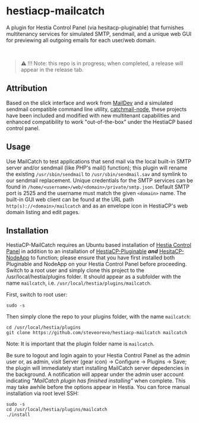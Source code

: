 # hestiacp-mailcatch
A plugin for Hestia Control Panel (via hesitacp-pluginable) that furnishes multitenancy services for simulated SMTP, sendmail, and a unique web GUI for previewing all outgoing emails for each user/web domain. 

&nbsp;
> :warning: !!! Note: this repo is in progress; when completed, a release will appear in the release tab.

## Attribution
Based on the slick interface and work from [MailDev](https://github.com/maildev/maildev) and a simulated sendmail compatible command line utility, [catchmail-node](https://github.com/xavierpriour/catchmail-node), these projects have been included and modified with new multitenant capabilities and enhanced compatibility to work "out-of-the-box" under the HestiaCP based control panel. 

## Usage
Use MailCatch to test applications that send mail via the local built-in SMTP server and/or sendmail (like PHP's mail() function); this plugin will rename the existing `/usr/sbin/sendmail` to `/usr/sbin/sendmail.sav` and symlink to our sendmail replacement. Unique credentials for the SMTP services can be found in `/home/<username>/web/<domain>/private/smtp.json`. Default SMTP port is 2525 and the username must match the given `<domain>` name. The built-in GUI web client can be found at the URL path `http(s)://<domain>/mailcatch` and as an envelope icon in HestiaCP's web domain listing and edit pages.


## Installation
HestiaCP-MailCatch requires an Ubuntu based installation of [Hestia Control Panel](https://hestiacp.com) in addition to an installation of [HestiaCP-Pluginable](https://github.com/steveorevo/hestiacp-pluginable) ***and*** [HesitaCP-NodeApp](https://github.com/steveorevo/hestiacp-nodeapp) to function; please ensure that you have first installed both Pluginable and NodeApp on your Hestia Control Panel before proceeding. Switch to a root user and simply clone this project to the /usr/local/hestia/plugins folder. It should appear as a subfolder with the name `mailcatch`, i.e. `/usr/local/hestia/plugins/mailcatch`.

First, switch to root user:
```
sudo -s
```

Then simply clone the repo to your plugins folder, with the name `mailcatch`:

```
cd /usr/local/hestia/plugins
git clone https://github.com/steveorevo/hestiacp-mailcatch mailcatch
```

Note: It is important that the plugin folder name is `mailcatch`.

Be sure to logout and login again to your Hestia Control Panel as the admin user or, as admin, visit Server (gear icon) -> Configure -> Plugins -> Save; the plugin will immediately start installing MailCatch server depedencies in the background. A notification will appear under the admin user account indicating *"MailCatch plugin has finished installing"* when complete. This may take awhile before the options appear in Hestia. You can force manual installation via root level SSH:

```
sudo -s
cd /usr/local/hestia/plugins/mailcatch
./install
```
